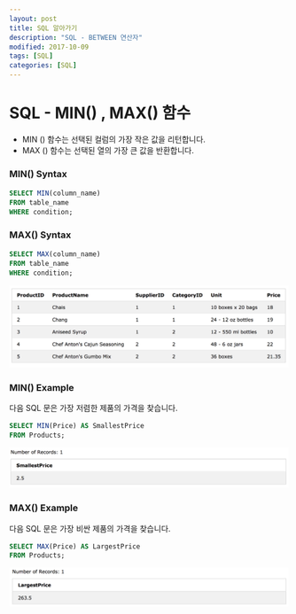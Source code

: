 ```yaml
---
layout: post
title: SQL 알아가기
description: "SQL - BETWEEN 연산자"
modified: 2017-10-09
tags: [SQL]
categories: [SQL]
---
```


# SQL - MIN() , MAX() 함수

- MIN () 함수는 선택된 컬럼의 가장 작은 값을 리턴합니다. 
- MAX () 함수는 선택된 열의 가장 큰 값을 반환합니다.

### MIN() Syntax

```sql
SELECT MIN(column_name)
FROM table_name
WHERE condition;
```

### MAX() Syntax

```sql
SELECT MAX(column_name)
FROM table_name
WHERE condition;
```
![](../images/sql-images/demo-7.png)

### MIN() Example

다음 SQL 문은 가장 저렴한 제품의 가격을 찾습니다.

```sql
SELECT MIN(Price) AS SmallestPrice
FROM Products;
```

![](../images/sql-images/smaller.png)

### MAX() Example

다음 SQL 문은 가장 비싼 제품의 가격을 찾습니다.

```sql
SELECT MAX(Price) AS LargestPrice
FROM Products;
```

![](../images/sql-images/max.png)



